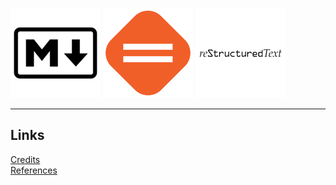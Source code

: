 [![markdown](logo/markdown.png)](https://www.markdownguide.org)
[![asciidoc](logo/asciidoc.png)](https://asciidoc-py.github.io)
[![restructuredtext](logo/restructuredtext.png)](https://docutils.sourceforge.io/rst.html)

---

## Links

[Credits](CREDITS.md)  
[References](REFERENCES.md)  
<br>
